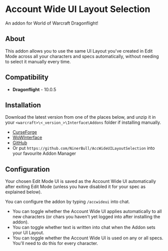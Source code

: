 # Account Wide UI Layout Selection

An addon for World of Warcraft Dragonflight!

## About
This addon allows you to use the same UI Layout you've created in Edit Mode across all your characters and specs automatically, without needing to select it manually every time.

## Compatibility
* **Dragonflight** - 10.0.5

## Installation
Download the latest version from one of the places below, and unzip it in your `<warcraft>\<_version_>\Interface\Addons` folder if installing manually.

* [CurseForge](https://www.curseforge.com/wow/addons/account-wide-ui)
* [WoWInterface](https://www.wowinterface.com/downloads/info26459-AccountWideUILayoutSelection.html)
* [GitHub](https://github.com/NinerBull/AccWideUILayoutSelection/releases/latest)
* Or put `https://github.com/NinerBull/AccWideUILayoutSelection` into your favourite Addon Manager


## Configuration
Your chosen Edit Mode UI is saved as the Account Wide UI automatically after exiting Edit Mode (unless you have disabled it for your spec as explained below).

You can configure the addon by typing `/accwideui` into chat.

* You can toggle whether the Account Wide UI applies automatically to all new characters (or chars you haven't yet logged into after installing the addon).
* You can toggle whether text is written into chat when the Addon sets your UI Layout.
* You can toggle whether the Account Wide UI is used on any or all specs. You'll need to do this for every character.

